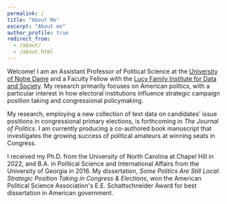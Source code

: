 ```yaml
---
permalink: /
title: "About Me"
excerpt: "About me"
author_profile: true
redirect_from: 
  - /about/
  - /about.html
---
```


Welcome! I am an Assistant Professor of Political Science at the [University of Notre Dame](https://politicalscience.nd.edu/) and a Faculty Fellow with the [Lucy Family Institute for Data and Society](https://lucyinstitute.nd.edu/). My research primarily focuses on American politics, with a particular interest in how electoral institutions influence strategic campaign position taking and congressional policymaking. 

My research, employing a new collection of text data on candidates' issue positions in congressional primary elections, is forthcoming in *The Journal of Politics*. I am currently producing a co-authored book manuscript that investigates the growing success of political amateurs at winning seats in Congress. 

I received my Ph.D. from the University of North Carolina at Chapel Hill in 2022, and B.A. in Political Science and International Affairs from the University of Georgia in 2016. My dissertation, *Some Politics Are Still Local: Strategic Position Taking in Congress & Elections*,  won the American Political Science Association's E.E. Schattschneider Award for best dissertation in American government.


